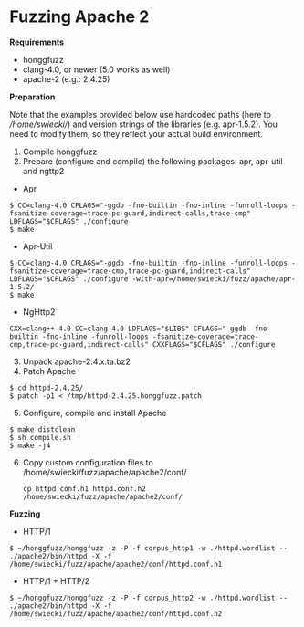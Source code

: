 # Fuzzing Apache 2 #

**Requirements**

  * honggfuzz
  * clang-4.0, or newer (5.0 works as well)
  * apache-2 (e.g.: 2.4.25)

**Preparation**

Note that the examples provided below use hardcoded paths (here to _/home/swiecki/_) and
version strings of the libraries (e.g. apr-1.5.2). You need to modify them, so they reflect your actual build environment.

1. Compile honggfuzz
2. Prepare (configure and compile) the following packages: apr, apr-util and ngttp2
  * Apr
  ```
  $ CC=clang-4.0 CFLAGS="-ggdb -fno-builtin -fno-inline -funroll-loops -fsanitize-coverage=trace-pc-guard,indirect-calls,trace-cmp" LDFLAGS="$CFLAGS" ./configure
  $ make
  ```
  * Apr-Util
  ```
  $ CC=clang-4.0 CFLAGS="-ggdb -fno-builtin -fno-inline -funroll-loops -fsanitize-coverage=trace-cmp,trace-pc-guard,indirect-calls" LDFLAGS="$CFLAGS" ./configure -with-apr=/home/swiecki/fuzz/apache/apr-1.5.2/
  $ make
  ```
  * NgHttp2
  ```
  CXX=clang++-4.0 CC=clang-4.0 LDFLAGS="$LIBS" CFLAGS="-ggdb -fno-builtin -fno-inline -funroll-loops -fsanitize-coverage=trace-cmp,trace-pc-guard,indirect-calls" CXXFLAGS="$CFLAGS" ./configure
  ```
3. Unpack apache-2.4.x.ta.bz2
4. Patch Apache

  ```
  $ cd httpd-2.4.25/
  $ patch -p1 < /tmp/httpd-2.4.25.honggfuzz.patch
  ```
5. Configure, compile and install Apache

  ```
  $ make distclean
  $ sh compile.sh
  $ make -j4
  ```
6. Copy custom configuration files to /home/swiecki/fuzz/apache/apache2/conf/

   ```
   cp httpd.conf.h1 httpd.conf.h2 /home/swiecki/fuzz/apache/apache2/conf/
   ```

**Fuzzing**

  * HTTP/1

```
$ ~/honggfuzz/honggfuzz -z -P -f corpus_http1 -w ./httpd.wordlist -- ./apache2/bin/httpd -X -f /home/swiecki/fuzz/apache/apache2/conf/httpd.conf.h1
```

  * HTTP/1 + HTTP/2

```
$ ~/honggfuzz/honggfuzz -z -P -f corpus_http2 -w ./httpd.wordlist -- ./apache2/bin/httpd -X -f /home/swiecki/fuzz/apache/apache2/conf/httpd.conf.h2
```
